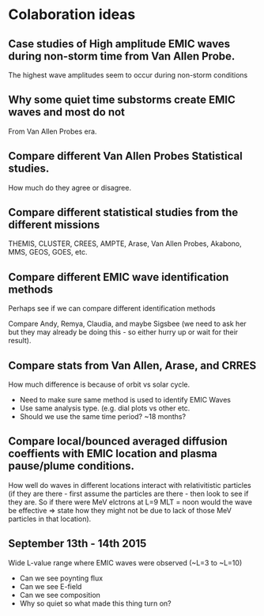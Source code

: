 # Colaboration ideas 

## Case studies of High amplitude EMIC waves during non-storm time from Van Allen Probe. 

The highest wave amplitudes seem to occur during non-storm conditions 

## Why some quiet time substorms create EMIC waves and most do not 

From Van Allen Probes era. 

## Compare different Van Allen Probes Statistical studies. 

How much do they agree or disagree. 

## Compare different statistical studies from the different missions 

THEMIS, CLUSTER, CREES, AMPTE, Arase, Van Allen Probes, Akabono, MMS, GEOS, GOES, etc. 


## Compare different EMIC wave identification methods 

Perhaps see if we can compare different identification methods 

Compare Andy, Remya, Claudia, and maybe Sigsbee (we need to ask her but they may already be doing this - so either hurry up or wait for their result). 

## Compare stats from Van Allen, Arase, and CRRES 

How much difference is because of orbit vs solar cycle. 

* Need to make sure same method is used to identify EMIC Waves
* Use same analysis type. (e.g. dial plots vs other etc. 
* Should we use the same time period? ~18 months? 


## Compare local/bounced averaged diffusion coeffients with EMIC location and plasma pause/plume conditions. 

How well do waves in different locations interact with relativitistic particles (if they are there - first assume the particles are there - then look to see if they are. So if there were MeV elctrons at L=9 MLT = noon would the wave be effective => state how they might not be due to lack of those MeV particles in that location). 


## September 13th - 14th 2015 
Wide L-value range where EMIC waves were observed (~L=3 to ~L=10)

* Can we see poynting flux 
* Can we see E-field 
* Can we see composition
* Why so quiet so what made this thing turn on? 
